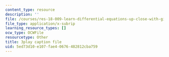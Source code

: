 ```yaml
---
content_type: resource
description: ''
file: /courses/res-18-009-learn-differential-equations-up-close-with-gilbert-strang-and-cleve-moler-fall-2015/5ed73d10e107fae40676482812cba759_ghjOS7Q82s0.srt
file_type: application/x-subrip
learning_resource_types: []
ocw_type: OCWFile
resourcetype: Other
title: 3play caption file
uid: 5ed73d10-e107-fae4-0676-482812cba759
---
```

